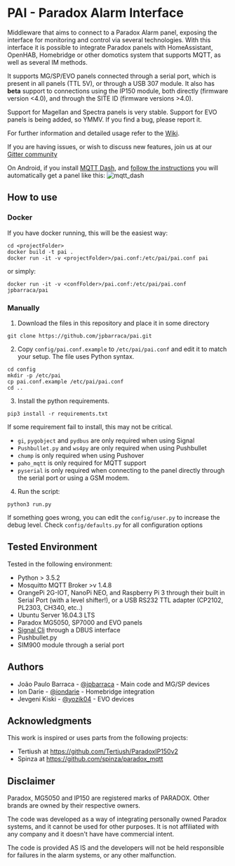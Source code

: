 # PAI - Paradox Alarm Interface

Middleware that aims to connect to a Paradox Alarm panel, exposing the interface for monitoring and control via several technologies.
With this interface it is possible to integrate Paradox panels with HomeAssistant, OpenHAB, Homebridge or other domotics system that supports MQTT, as well as several IM methods.

It supports MG/SP/EVO panels connected through a serial port, which is present in all panels (TTL 5V), or through a USB 307 module. It also has __beta__ support to connections using the IP150 module, both directly (firmware version <4.0), and through the SITE ID (firmware versions >4.0).

Support for Magellan and Spectra panels is very stable. Support for EVO panels is being added, so YMMV. If you find a bug, please report it.


For further information and detailed usage refer to the [Wiki](https://github.com/jpbarraca/pai/wiki).

If you are having issues, or wish to discuss new features, join us at our [Gitter community](https://gitter.im/paradox-alarm-interface)

On Android, if you install [MQTT Dash](https://play.google.com/store/apps/details?id=net.routix.mqttdash), and [follow the instructions](https://github.com/jpbarraca/pai/wiki#mqtt-dash) you will automatically get a panel like this:
![mqtt_dash](https://user-images.githubusercontent.com/497717/52603920-d4984d80-2e60-11e9-9772-578b10576b3c.jpg)

## How to use

### Docker

If you have docker running, this will be the easiest way:
```
cd <projectFolder>
docker build -t pai .
docker run -it -v <projectFolder>/pai.conf:/etc/pai/pai.conf pai
```

or simply:

```
docker run -it -v <confFolder>/pai.conf:/etc/pai/pai.conf jpbarraca/pai
```

### Manually

1.  Download the files in this repository and place it in some directory
```
git clone https://github.com/jpbarraca/pai.git
```

2.  Copy ```config/pai.conf.example``` to ```/etc/pai/pai.conf``` and edit it to match your setup. The file uses Python syntax.
```
cd config
mkdir -p /etc/pai
cp pai.conf.example /etc/pai/pai.conf
cd ..
```

3.  Install the python requirements.
```
pip3 install -r requirements.txt
```

If some requirement fail to install, this may not be critical.
* ```gi```, ```pygobject``` and ```pydbus``` are only required when using Signal
* ```Pushbullet.py``` and ```ws4py``` are only required when using Pushbullet
* ```chump``` is only required when using Pushover
* ```paho_mqtt``` is only required for MQTT support
* ```pyserial``` is only required when connecting to the panel directly through the serial port or using a GSM modem.


4.  Run the script:
```
python3 run.py
```

If something goes wrong, you can edit the ```config/user.py``` to increase the debug level.
Check ```config/defaults.py``` for all configuration options


## Tested Environment

Tested in the following environment:
* Python > 3.5.2
* Mosquitto MQTT Broker >v 1.4.8
* OrangePi 2G-IOT, NanoPi NEO, and Raspberry Pi 3 through their built in Serial Port (with a level shifter!), or a USB RS232 TTL adapter (CP2102, PL2303, CH340, etc..)
* Ubuntu Server 16.04.3 LTS
* Paradox MG5050, SP7000 and EVO panels
* [Signal Cli](https://github.com/AsamK/signal-cli) through a DBUS interface
* Pushbullet.py
* SIM900 module through a serial port

## Authors

* João Paulo Barraca - [@jpbarraca](https://github.com/jpbarraca) - Main code and MG/SP devices
* Ion Darie - [@iondarie](https://github.com/iondarie) - Homebridge integration
* Jevgeni Kiski - [@yozik04](https://github.com/yozik04) - EVO devices


## Acknowledgments

This work is inspired or uses parts from the following projects:

* Tertiush at https://github.com/Tertiush/ParadoxIP150v2
* Spinza at https://github.com/spinza/paradox_mqtt


## Disclaimer

Paradox, MG5050 and IP150 are registered marks of PARADOX. Other brands are owned by their respective owners.

The code was developed as a way of integrating personally owned Paradox systems, and it cannot be used for other purposes.
It is not affiliated with any company and it doesn't have have commercial intent.

The code is provided AS IS and the developers will not be held responsible for failures in the alarm systems, or any other malfunction.
